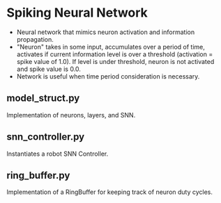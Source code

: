 # Spiking Neural Network

- Neural network that mimics neuron activation and information propagation.
- "Neuron" takes in some input, accumulates over a period of time, activates if current information level is over a threshold (activation = spike value of 1.0). If level is under threshold, neuron is not activated and spike value is 0.0.
- Network is useful when time period consideration is necessary.

## model_struct.py

Implementation of neurons, layers, and SNN.

## snn_controller.py

Instantiates a robot SNN Controller.

## ring_buffer.py

Implementation of a RingBuffer for keeping track of neuron duty cycles.

